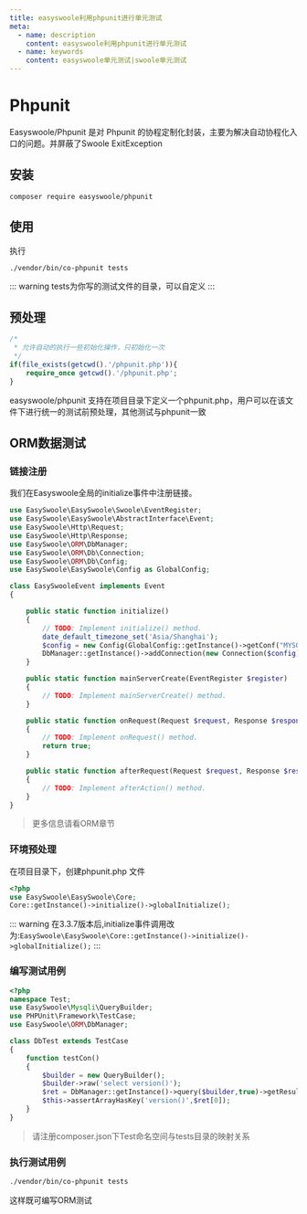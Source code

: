 ```yaml
---
title: easyswoole利用phpunit进行单元测试
meta:
  - name: description
    content: easyswoole利用phpunit进行单元测试
  - name: keywords
    content: easyswoole单元测试|swoole单元测试
---
```


# Phpunit

Easyswoole/Phpunit 是对 Phpunit 的协程定制化封装，主要为解决自动协程化入口的问题。并屏蔽了Swoole ExitException

## 安装 
```
composer require easyswoole/phpunit
```
## 使用
执行
```
./vendor/bin/co-phpunit tests
```


::: warning 
 tests为你写的测试文件的目录，可以自定义
:::

## 预处理
```php
/*
 * 允许自动的执行一些初始化操作，只初始化一次
 */
if(file_exists(getcwd().'/phpunit.php')){
    require_once getcwd().'/phpunit.php';
}
```

easyswoole/phpunit 支持在项目目录下定义一个phpunit.php，用户可以在该文件下进行统一的测试前预处理，其他测试与phpunit一致

## ORM数据测试

### 链接注册

我们在Easyswoole全局的initialize事件中注册链接。
```php
use EasySwoole\EasySwoole\Swoole\EventRegister;
use EasySwoole\EasySwoole\AbstractInterface\Event;
use EasySwoole\Http\Request;
use EasySwoole\Http\Response;
use EasySwoole\ORM\DbManager;
use EasySwoole\ORM\Db\Connection;
use EasySwoole\ORM\Db\Config;
use EasySwoole\EasySwoole\Config as GlobalConfig;

class EasySwooleEvent implements Event
{

    public static function initialize()
    {
        // TODO: Implement initialize() method.
        date_default_timezone_set('Asia/Shanghai');
        $config = new Config(GlobalConfig::getInstance()->getConf("MYSQL"));
        DbManager::getInstance()->addConnection(new Connection($config));
    }

    public static function mainServerCreate(EventRegister $register)
    {
        // TODO: Implement mainServerCreate() method.
    }

    public static function onRequest(Request $request, Response $response): bool
    {
        // TODO: Implement onRequest() method.
        return true;
    }

    public static function afterRequest(Request $request, Response $response): void
    {
        // TODO: Implement afterAction() method.
    }
}
```

> 更多信息请看ORM章节

### 环境预处理
在项目目录下，创建phpunit.php 文件
```php
<?php
use EasySwoole\EasySwoole\Core;
Core::getInstance()->initialize()->globalInitialize();
```
::: warning 
在3.3.7版本后,initialize事件调用改为:`EasySwoole\EasySwoole\Core::getInstance()->initialize()->globalInitialize();`
:::

### 编写测试用例
```php
<?php
namespace Test;
use EasySwoole\Mysqli\QueryBuilder;
use PHPUnit\Framework\TestCase;
use EasySwoole\ORM\DbManager;

class DbTest extends TestCase
{
    function testCon()
    {
        $builder = new QueryBuilder();
        $builder->raw('select version()');
        $ret = DbManager::getInstance()->query($builder,true)->getResult();
        $this->assertArrayHasKey('version()',$ret[0]);
    }
}
```

> 请注册composer.json下Test命名空间与tests目录的映射关系

### 执行测试用例
```bash
./vendor/bin/co-phpunit tests
```

这样既可编写ORM测试
